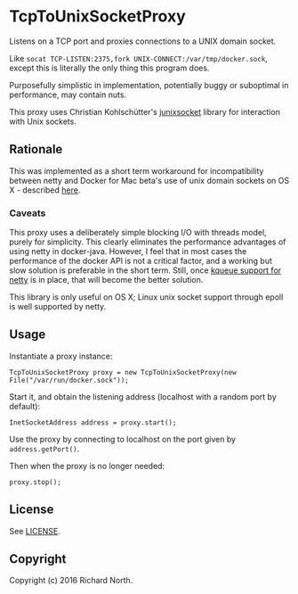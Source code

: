 # TcpToUnixSocketProxy

Listens on a TCP port and proxies connections to a UNIX domain socket.

Like `socat TCP-LISTEN:2375,fork UNIX-CONNECT:/var/tmp/docker.sock`,
except this is literally the only thing this program does.

Purposefully simplistic in implementation, potentially buggy or
suboptimal in performance, may contain nuts.

This proxy uses Christian Kohlschütter's [junixsocket](https://github.com/kohlschutter/junixsocket) library
for interaction with Unix sockets.

## Rationale

This was implemented as a short term workaround for incompatibility between netty and Docker for Mac beta's
use of unix domain sockets on OS X - described [here](https://github.com/docker-java/docker-java/issues/537).

### Caveats

This proxy uses a deliberately simple blocking I/O with threads model, purely for simplicity. This clearly
eliminates the performance advantages of using netty in docker-java. However, I feel that in most cases the
performance of the docker API is not a critical factor, and a working but slow solution is preferable in the
short term. Still, once [kqueue support for netty](https://github.com/netty/netty/issues/2448) is in place, that
will become the better solution.

This library is only useful on OS X; Linux unix socket support through epoll is well supported by netty.

## Usage

Instantiate a proxy instance:

    TcpToUnixSocketProxy proxy = new TcpToUnixSocketProxy(new File("/var/run/docker.sock"));

Start it, and obtain the listening address (localhost with a random port by default):

    InetSocketAddress address = proxy.start();

Use the proxy by connecting to localhost on the port given by `address.getPort()`.

Then when the proxy is no longer needed:

    proxy.stop();

## License

See [LICENSE](LICENSE).

## Copyright

Copyright (c) 2016 Richard North.
